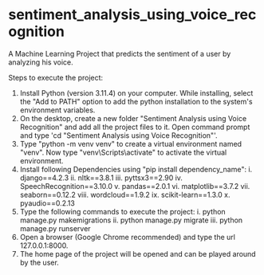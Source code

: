# sentiment_analysis_using_voice_recognition
A Machine Learning Project that predicts the sentiment of a user by analyzing his voice.

Steps to execute the project:
1. Install Python (version 3.11.4) on your computer. While installing, select the "Add to PATH" option to add the python installation to the system's environment variables.
2. On the desktop, create a new folder "Sentiment Analysis using Voice Recognition" and add all the project files to it. Open command prompt and type 'cd "Sentiment Analysis using Voice Recognition"'.
3. Type "python -m venv venv" to create a virtual environment named "venv". Now type "venv\Scripts\activate" to activate the virtual environment.
4. Install following Dependencies using "pip install dependency_name":
    i. django==4.2.3
    ii. nltk==3.8.1
    iii. pyttsx3==2.90
    iv. SpeechRecognition==3.10.0
    v. pandas==2.0.1
    vi. matplotlib==3.7.2
    vii. seaborn==0.12.2
    viii. wordcloud==1.9.2
    ix. scikit-learn==1.3.0
    x. pyaudio==0.2.13
5. Type the following commands to execute the project:
    i. python manage.py makemigrations
    ii. python manage.py migrate
    iii. python manage.py runserver
6. Open a browser (Google Chrome recommended) and type the url 127.0.0.1:8000.
7. The home page of the project will be opened and can be played around by the user.

